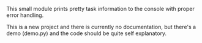 
This small module prints pretty task information to the console with proper error handling.

This is a new project and there is currently no documentation, but there's a demo (demo.py)
and the code should be quite self explanatory.


